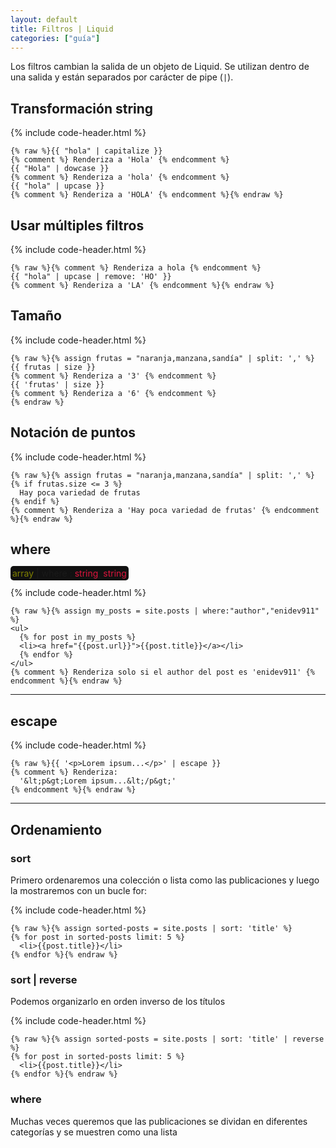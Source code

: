 ```yaml
---
layout: default
title: Filtros | Liquid
categories: ["guía"]
---
```


Los filtros cambian la salida de un objeto de Liquid. Se utilizan dentro de una salida y están separados por carácter de pipe (`|`).

## Transformación string

{% include code-header.html %}
```liquid
{% raw %}{{ "hola" | capitalize }}
{% comment %} Renderiza a 'Hola' {% endcomment %}
{{ "Hola" | dowcase }}
{% comment %} Renderiza a 'hola' {% endcomment %}
{{ "hola" | upcase }}
{% comment %} Renderiza a 'HOLA' {% endcomment %}{% endraw %}
```

## Usar múltiples filtros

{% include code-header.html %}
```liquid
{% raw %}{% comment %} Renderiza a hola {% endcomment %}
{{ "hola" | upcase | remove: 'HO' }}
{% comment %} Renderiza a 'LA' {% endcomment %}{% endraw %}
```

## Tamaño

{% include code-header.html %}
```liquid
{% raw %}{% assign frutas = "naranja,manzana,sandía" | split: ',' %}
{{ frutas | size }}
{% comment %} Renderiza a '3' {% endcomment %}
{{ 'frutas' | size }}
{% comment %} Renderiza a '6' {% endcomment %}
{% endraw %}
```

## Notación de puntos

{% include code-header.html %}
```liquid
{% raw %}{% assign frutas = "naranja,manzana,sandía" | split: ',' %}
{% if frutas.size <= 3 %}
  Hay poca variedad de frutas
{% endif %}
{% comment %} Renderiza a 'Hay poca variedad de frutas' {% endcomment %}{% endraw %}
```

## where

<p style="display: inline; background: #111; padding: 3px; border-radius: 5px;"><span style="color: olive">array</span> | <span style="color: darkyellow">where</span> : <span style="color: crimson">string</span>, <span style="color: crimson">string</span></p>

{% include code-header.html %}
```liquid
{% raw %}{% assign my_posts = site.posts | where:"author","enidev911" %}
<ul>
  {% for post in my_posts %}
  <li><a href="{{post.url}}">{{post.title}}</a></li>
  {% endfor %}
</ul>
{% comment %} Renderiza solo si el author del post es 'enidev911' {% endcomment %}{% endraw %}
```

---

## escape

{% include code-header.html %}
```liquid
{% raw %}{{ '<p>Lorem ipsum...</p>' | escape }}
{% comment %} Renderiza: 
  '&lt;p&gt;Lorem ipsum...&lt;/p&gt;' 
{% endcomment %}{% endraw %}
```

---

## Ordenamiento

### sort

Primero ordenaremos una colección o lista como las publicaciones y luego la mostraremos con un bucle for:

{% include code-header.html %}
```liquid
{% raw %}{% assign sorted-posts = site.posts | sort: 'title' %}
{% for post in sorted-posts limit: 5 %}
  <li>{{post.title}}</li>
{% endfor %}{% endraw %}
```

### sort | reverse

Podemos organizarlo en orden inverso de los títulos


{% include code-header.html %}
```liquid
{% raw %}{% assign sorted-posts = site.posts | sort: 'title' | reverse %}
{% for post in sorted-posts limit: 5 %}
  <li>{{post.title}}</li>
{% endfor %}{% endraw %}
```

### where

Muchas veces queremos que las publicaciones se dividan en diferentes categorías y se muestren como una lista